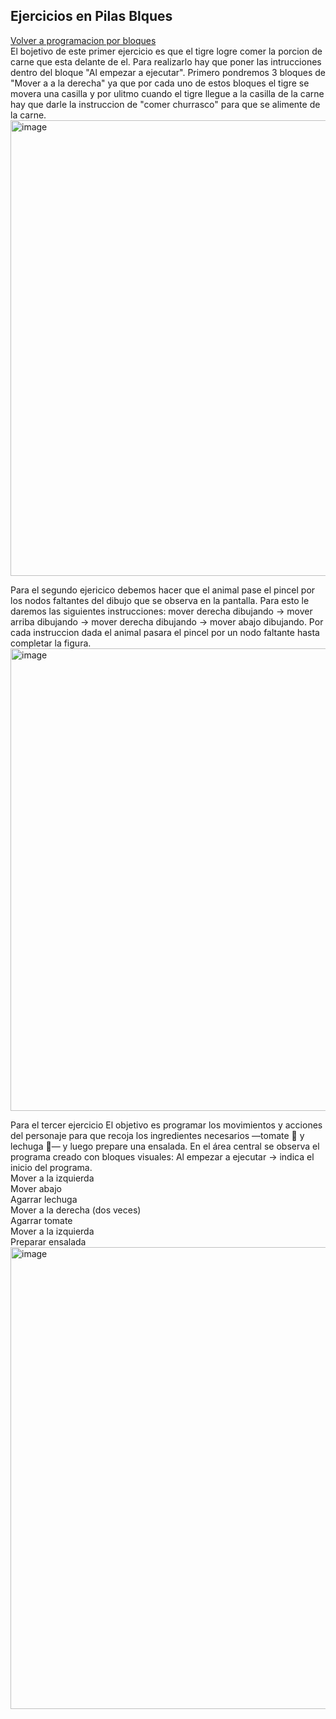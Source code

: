 ## Ejercicios en Pilas Blques
[Volver a programacion por bloques](Programacionporbloques.md)
<br>
El bojetivo de este primer ejercicio es que el tigre logre comer la porcion de carne que esta delante de el. Para realizarlo hay que poner las intrucciones dentro del bloque "Al empezar a ejecutar". Primero pondremos 3 bloques de "Mover a a la derecha" ya que por cada uno de estos bloques el tigre se movera una casilla y por ulitmo cuando el tigre llegue a la casilla de la carne hay que darle la instruccion de "comer churrasco" para que se alimente de la carne.
<img width="1600" height="729" alt="image" src="https://github.com/user-attachments/assets/8f09893c-feae-4821-9be8-1300b6f3636d" />
<br>

Para el segundo ejericico debemos hacer que el animal pase el pincel por los nodos faltantes del dibujo que se observa en la pantalla. Para esto le daremos las siguientes instrucciones: mover derecha dibujando -> mover arriba dibujando -> mover derecha dibujando -> mover abajo dibujando. Por cada instruccion dada el animal pasara el pincel por un nodo faltante hasta completar la figura. 
<img width="1600" height="740" alt="image" src="https://github.com/user-attachments/assets/784cd15c-658b-4956-998f-03b955dd2c78" />
<br>

Para el tercer ejercicio El objetivo es programar los movimientos y acciones del personaje para que recoja los ingredientes necesarios —tomate 🍅 y lechuga 🥬— y luego prepare una ensalada. En el área central se observa el programa creado con bloques visuales:
Al empezar a ejecutar → indica el inicio del programa.
<br>
Mover a la izquierda
<br>
Mover abajo
<br>
Agarrar lechuga
<br>
Mover a la derecha (dos veces)
<br>
Agarrar tomate
<br>
Mover a la izquierda
<br>
Preparar ensalada
<img width="1600" height="739" alt="image" src="https://github.com/user-attachments/assets/33dae2a4-2323-4130-8f30-1d2590bb5bdd" />


